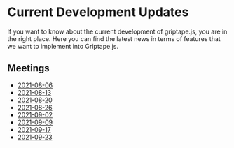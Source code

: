 # Current Development Updates

If you want to know about the current development of griptape.js, you are in the right place.
Here you can find the latest news in terms of features that we want to implement into Griptape.js.

## Meetings

- [2021-08-06](/updates/2021-08-06)
- [2021-08-13](/updates/2021-08-13)
- [2021-08-20](/updates/2021-08-20)
- [2021-08-26](/updates/2021-08-26)
- [2021-09-02](/updates/2021-09-02)
- [2021-09-09](/updates/2021-09-09)
- [2021-09-17](/updates/2021-09-17)
- [2021-09-23](/updates/2021-09-23)
